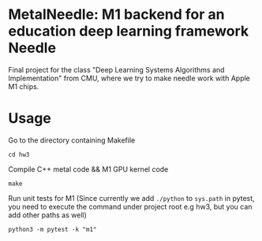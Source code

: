 # MetalNeedle: M1 backend for an education deep learning framework Needle
Final project for the class "Deep Learning Systems Algorithms and Implementation" from CMU, where we try to make needle work with Apple M1 chips.

# Usage
Go to the directory containing Makefile
```
cd hw3
```
<!-- compile C++ metal code
```
/opt/homebrew/opt/llvm/bin/clang++ \
    -std=c++17 -stdlib=libc++ -O2 \
    -L/opt/homebrew/opt/libomp/lib -fopenmp \
    -I../../metal-cpp \
    -fno-objc-arc \
    -framework Metal -framework Foundation -framework MetalKit \
    -g main.cpp MetalOperations.cpp  -o main.x
```
Compile M1 GPU kernel code
```
xcrun -sdk macosx metal -c ops.metal -o MyLibrary.air
xcrun -sdk macosx metallib MyLibrary.air -o ops.metallib
``` -->
Compile C++ metal code && M1 GPU kernel code
```
make
```
Run unit tests for M1 (Since currently we add `./python` to `sys.path` in pytest, you need to execute the command under project root e.g hw3, but you can add other paths as well)
```
python3 -m pytest -k "m1"
```
<!-- Run the binary 
```
cd build
./main.x
```
The `main.cpp` program is pretty simple, as it constructs 3 buffers of length 3 for `a, b, c` (2 input buffers, 1 output buffer), and pass them into M1 GPU kernel for elemenwise addition, then print out results. The expected result is:
```
Running on Apple M1

before add arrays (M1 GPU):
a_CPP:1,1,1,
b_CPP:2,3,4,
c_CPP:0,0,0,
after add arrays (M1 GPU):
a_CPP:1,1,1,
b_CPP:2,3,4,
c_CPP:3,4,5,
``` -->
